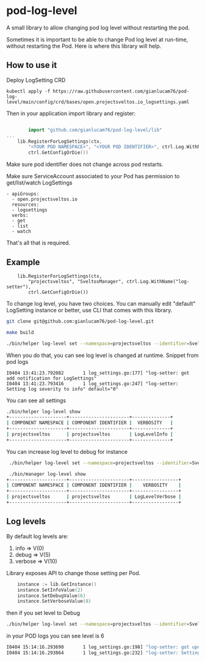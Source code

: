 # pod-log-level
A small library to allow changing pod log level without restarting the pod.

Sometimes it is important to be able to change Pod log level at run-time, without restarting the Pod. Here is where this library will help. 

## How to use it
Deploy LogSetting CRD

```
kubectl apply -f https://raw.githubusercontent.com/gianlucam76/pod-log-level/main/config/crd/bases/open.projectsveltos.io_logsettings.yaml
```

Then in your application import library and register:

```go

        import "github.com/gianlucam76/pod-log-level/lib"
...
	lib.RegisterForLogSettings(ctx,
		"<YOUR POD NAMESPACE>", "<YOUR POD IDENTIFIER>", ctrl.Log.WithName("log-setter"),
		ctrl.GetConfigOrDie())
```

Make sure pod identifier does not change across pod restarts.

Make sure ServiceAccount associated to your Pod has permission to get/list/watch LogSettings

```
- apiGroups:
  - open.projectsveltos.io
  resources:
  - logsettings
  verbs:
  - get
  - list
  - watch
```

That's all that is required.

## Example

```
	lib.RegisterForLogSettings(ctx,
		"projectsveltos", "SveltosManager", ctrl.Log.WithName("log-setter"),
		ctrl.GetConfigOrDie())
```

To change log level, you have two choices. You can manually edit "default" LogSetting instance or better, use CLI that comes with this library.

```bash
git clone git@github.com:gianlucam76/pod-log-level.git
```

```bash
make build
```

```bash
./bin/helper log-level set --namespace=projectsveltos --identifier=SveltosManager --info
```

When you do that, you can see log level is changed at runtime. Snippet from pod logs

```
I0404 13:41:23.792082       1 log_settings.go:177] "log-setter: got add notification for LogSettings"
I0404 13:41:23.793416       1 log_settings.go:247] "log-setter: Setting log severity to info" default="0"
```

You can see all settings

```bash
./bin/helper log-level show                                                             
+---------------------+----------------------+--------------+
| COMPONENT NAMESPACE | COMPONENT IDENTIFIER |  VERBOSITY   |
+---------------------+----------------------+--------------+
| projectsveltos      | projectsveltos       | LogLevelInfo |
+---------------------+----------------------+--------------+
```

You can increase log level to debug for instance

```bash
 ./bin/helper log-level set --namespace=projectsveltos --identifier=SveltosManager --verbose
 ```

```bash
 ./bin/manager log-level show                                                                
+---------------------+----------------------+-----------------+
| COMPONENT NAMESPACE | COMPONENT IDENTIFIER |    VERBOSITY    |
+---------------------+----------------------+-----------------+
| projectsveltos      | projectsveltos       | LogLevelVerbose |
+---------------------+----------------------+-----------------+
```

## Log levels

By default log levels are:

1. info => V(0)
2. debug => V(5)
3. verbose => V(10)

Library exposes API to change those setting per Pod.

```go
	instance := lib.GetInstance()
	instance.SetInfoValue(2)
	instance.SetDebugValue(6)
	instance.SetVerboseValue(8)
```

then  if you set level to Debug

```bash
./bin/helper log-level set --namespace=projectsveltos --identifier=SveltosManager --debug  
```

in your POD logs you can see level is 6

```bash
I0404 15:14:16.293690       1 log_settings.go:198] "log-setter: got update notification for LogSettings"
I0404 15:14:16.293864       1 log_settings.go:232] "log-setter: Setting log severity to debug" debug="6"
```
